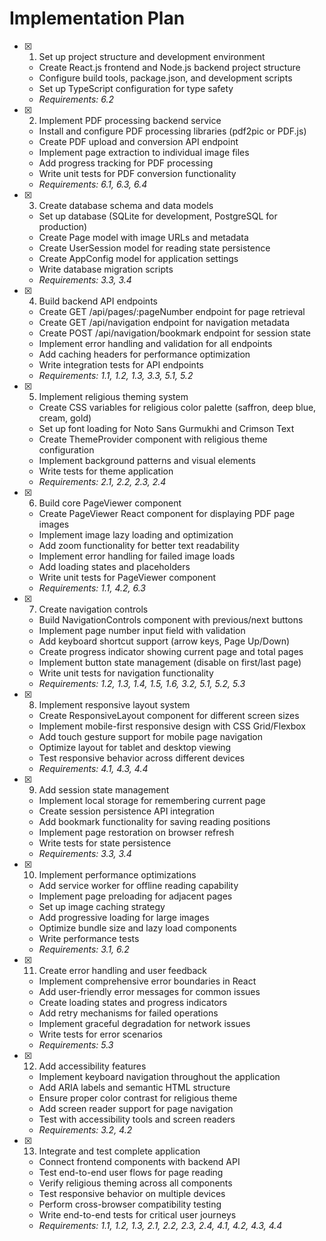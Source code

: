 # Implementation Plan

- [x] 1. Set up project structure and development environment
  - Create React.js frontend and Node.js backend project structure
  - Configure build tools, package.json, and development scripts
  - Set up TypeScript configuration for type safety
  - _Requirements: 6.2_

- [x] 2. Implement PDF processing backend service
  - Install and configure PDF processing libraries (pdf2pic or PDF.js)
  - Create PDF upload and conversion API endpoint
  - Implement page extraction to individual image files
  - Add progress tracking for PDF processing
  - Write unit tests for PDF conversion functionality
  - _Requirements: 6.1, 6.3, 6.4_

- [x] 3. Create database schema and data models


  - Set up database (SQLite for development, PostgreSQL for production)
  - Create Page model with image URLs and metadata
  - Create UserSession model for reading state persistence
  - Create AppConfig model for application settings
  - Write database migration scripts
  - _Requirements: 3.3, 3.4_

- [x] 4. Build backend API endpoints













  - Create GET /api/pages/:pageNumber endpoint for page retrieval
  - Create GET /api/navigation endpoint for navigation metadata
  - Create POST /api/navigation/bookmark endpoint for session state
  - Implement error handling and validation for all endpoints
  - Add caching headers for performance optimization
  - Write integration tests for API endpoints
  - _Requirements: 1.1, 1.2, 1.3, 3.3, 5.1, 5.2_

- [x] 5. Implement religious theming system





  - Create CSS variables for religious color palette (saffron, deep blue, cream, gold)
  - Set up font loading for Noto Sans Gurmukhi and Crimson Text
  - Create ThemeProvider component with religious theme configuration
  - Implement background patterns and visual elements
  - Write tests for theme application
  - _Requirements: 2.1, 2.2, 2.3, 2.4_

- [x] 6. Build core PageViewer component





  - Create PageViewer React component for displaying PDF page images
  - Implement image lazy loading and optimization
  - Add zoom functionality for better text readability
  - Implement error handling for failed image loads
  - Add loading states and placeholders
  - Write unit tests for PageViewer component
  - _Requirements: 1.1, 4.2, 6.3_

- [x] 7. Create navigation controls





  - Build NavigationControls component with previous/next buttons
  - Implement page number input field with validation
  - Add keyboard shortcut support (arrow keys, Page Up/Down)
  - Create progress indicator showing current page and total pages
  - Implement button state management (disable on first/last page)
  - Write unit tests for navigation functionality
  - _Requirements: 1.2, 1.3, 1.4, 1.5, 1.6, 3.2, 5.1, 5.2, 5.3_

- [x] 8. Implement responsive layout system








  - Create ResponsiveLayout component for different screen sizes
  - Implement mobile-first responsive design with CSS Grid/Flexbox
  - Add touch gesture support for mobile page navigation
  - Optimize layout for tablet and desktop viewing
  - Test responsive behavior across different devices
  - _Requirements: 4.1, 4.3, 4.4_

- [x] 9. Add session state management





  - Implement local storage for remembering current page
  - Create session persistence API integration
  - Add bookmark functionality for saving reading positions
  - Implement page restoration on browser refresh
  - Write tests for state persistence
  - _Requirements: 3.3, 3.4_

- [x] 10. Implement performance optimizations





  - Add service worker for offline reading capability
  - Implement page preloading for adjacent pages
  - Set up image caching strategy
  - Add progressive loading for large images
  - Optimize bundle size and lazy load components
  - Write performance tests
  - _Requirements: 3.1, 6.2_

- [x] 11. Create error handling and user feedback





  - Implement comprehensive error boundaries in React
  - Add user-friendly error messages for common issues
  - Create loading states and progress indicators
  - Add retry mechanisms for failed operations
  - Implement graceful degradation for network issues
  - Write tests for error scenarios
  - _Requirements: 5.3_

- [x] 12. Add accessibility features




  - Implement keyboard navigation throughout the application
  - Add ARIA labels and semantic HTML structure
  - Ensure proper color contrast for religious theme
  - Add screen reader support for page navigation
  - Test with accessibility tools and screen readers
  - _Requirements: 3.2, 4.2_

- [x] 13. Integrate and test complete application






  - Connect frontend components with backend API
  - Test end-to-end user flows for page reading
  - Verify religious theming across all components
  - Test responsive behavior on multiple devices
  - Perform cross-browser compatibility testing
  - Write end-to-end tests for critical user journeys
  - _Requirements: 1.1, 1.2, 1.3, 2.1, 2.2, 2.3, 2.4, 4.1, 4.2, 4.3, 4.4_